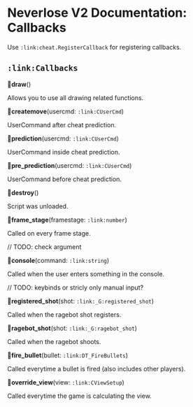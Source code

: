 
# Neverlose V2 Documentation: Callbacks

Use `:link:cheat.RegisterCallback` for registering callbacks.


## `:link:Callbacks`

**:link:draw**()

Allows you to use all drawing related functions.

**:link:createmove**(usercmd: `:link:CUserCmd`)

UserCommand after cheat prediction.

**:link:prediction**(usercmd: `:link:CUserCmd`)

UserCommand inside cheat prediction.

**:link:pre_prediction**(usercmd: `:link:CUserCmd`)

UserCommand before cheat prediction.

**:link:destroy**()

Script was unloaded.

**:link:frame_stage**(framestage: `:link:number`)

Called on every frame stage.

// TODO: check argument

**:link:console**(command: `:link:string`)

Called when the user enters something in the console.

// TODO: keybinds or stricly only manual input?

**:link:registered_shot**(shot: `:link:_G:registered_shot`)

Called when the ragebot shot registers.

**:link:ragebot_shot**(shot: `:link:_G:ragebot_shot`)

Called when the ragebot shoots.

**:link:fire_bullet**(bullet: `:link:DT_FireBullets`)

Called everytime a bullet is fired (also includes other players).

**:link:override_view**(view: `:link:CViewSetup`)

Called everytime the game is calculating the view.
